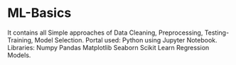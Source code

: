 # ML-Basics
It contains all Simple approaches of Data Cleaning, Preprocessing, Testing-Training, Model Selection. 
Portal used:
Python using Jupyter Notebook. 
Libraries:
Numpy
Pandas
Matplotlib
Seaborn
Scikit Learn
Regression Models. 
